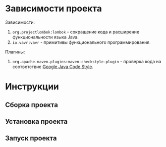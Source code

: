 # Зависимости проекта

Зависимости:
1. `org.projectlombok:lombok` - сокращение кода и расширение функциональности языка Java. 
2. `io.vavr:vavr` - примитивы функционального программирования.

Плагины:
1. `org.apache.maven.plugins:maven-checkstyle-plugin` - проверка кода на соответствие [Google Java Code Style](https://google.github.io/styleguide/javaguide.html).

# Инструкции

## Сборка проекта

## Установка проекта

## Запуск проекта
